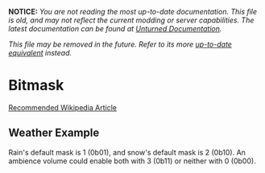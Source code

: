 **NOTICE:** *You are not reading the most up-to-date documentation. This file is old, and may not reflect the current modding or server capabilities. The latest documentation can be found at [Unturned Documentation](https://docs.smartlydressedgames.com/).*

*This file may be removed in the future. Refer to its more [up-to-date equivalent](https://docs.smartlydressedgames.com/en/stable/data/bitmask.html) instead.*

Bitmask
=======

[Recommended Wikipedia Article](https://en.wikipedia.org/wiki/Mask_(computing))

Weather Example
---------------

Rain's default mask is 1 (0b01), and snow's default mask is 2 (0b10). An ambience volume could enable both with 3 (0b11) or neither with 0 (0b00).
